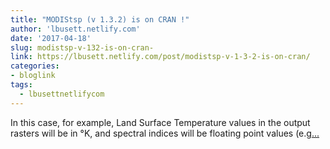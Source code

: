 ```yaml
---
title: "MODIStsp (v 1.3.2) is on CRAN !"
author: 'lbusett.netlify.com'
date: '2017-04-18'
slug: modistsp-v-132-is-on-cran-
link: https://lbusett.netlify.com/post/modistsp-v-1-3-2-is-on-cran/
categories:
- bloglink
tags:
  - lbusettnetlifycom
---
```


In this case, for example, Land Surface Temperature values in the output rasters will be in °K, and spectral indices will be floating point values (e.g[... <i class="fas fa-external-link-alt"></i>](https://lbusett.netlify.com/post/modistsp-v-1-3-2-is-on-cran/)


